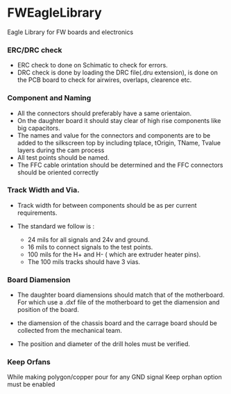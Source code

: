 # FWEagleLibrary
Eagle Library for FW boards and electronics

 ### ERC/DRC check
 - ERC check to done on Schimatic to check for errors.
 - DRC check is done by loading the DRC file(.dru extension), is done on the PCB board to check for airwires, overlaps, clearence etc. 

 ### Component and Naming
 - All the connectors should preferably have a same orientaion.
 - On the daughter board it should stay clear of high rise components like big capacitors.
 - The names and value for the connectors and components  are to be added to the silkscreen top by including tplace, tOrigin, TName, Tvalue layers during the cam process
 - All test points should be named.
 - The FFC cable orintation should be determined and the FFC connectors should be oriented correctly

### Track Width and Via.

- Track width for between components should be as per current requirements.

- The standard we follow is :
    - 24 mils for all signals and 24v and ground.
    - 16 mils to connect signals to the test points.
    - 100 mils for the H+ and H- ( which are extruder heater pins).
    - The 100 mils tracks should have 3 vias.

### Board Diamension 

- The daughter board diamensions should match that of the motherboard. For which use a .dxf file of the motherboard to get the diamension and position of the board.

- the diamension of the chassis board and the carrage board should be collected from the mechanical team.

- The position and diameter of the drill holes must be verified.


 ### Keep Orfans
 
 While making polygon/copper pour for any GND signal Keep orphan option must be enabled